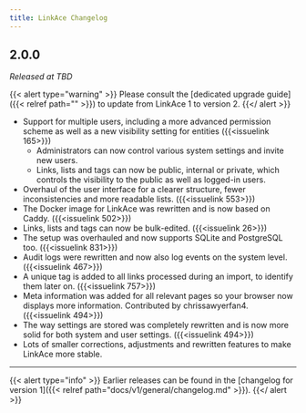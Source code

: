```yaml
---
title: LinkAce Changelog
---
```


## 2.0.0

_Released at TBD_

{{< alert type="warning" >}}
Please consult the [dedicated upgrade guide]({{< relref path="" >}}) to update from LinkAce 1 to version 2.
{{</ alert >}}

- Support for multiple users, including a more advanced permission scheme as well as a new visibility setting for entities ({{<issuelink 165>}})
  - Administrators can now control various system settings and invite new users.
  - Links, lists and tags can now be public, internal or private, which controls the visibility to the public as well as logged-in users.
- Overhaul of the user interface for a clearer structure, fewer inconsistencies and more readable lists. ({{<issuelink 553>}})
- The Docker image for LinkAce was rewritten and is now based on Caddy. ({{<issuelink 502>}})
- Links, lists and tags can now be bulk-edited. ({{<issuelink 26>}})
- The setup was overhauled and now supports SQLite and PostgreSQL too. ({{<issuelink 831>}})
- Audit logs were rewritten and now also log events on the system level. ({{<issuelink 467>}})
- A unique tag is added to all links processed during an import, to identify them later on. ({{<issuelink 757>}})
- Meta information was added for all relevant pages so your browser now displays more information. Contributed by chrissawyerfan4. ({{<issuelink 494>}})
- The way settings are stored was completely rewritten and is now more solid for both system and user settings. ({{<issuelink 494>}})
- Lots of smaller corrections, adjustments and rewritten features to make LinkAce more stable.

---

{{< alert type="info" >}}
Earlier releases can be found in the [changelog for version 1]({{< relref path="docs/v1/general/changelog.md" >}}).
{{</ alert >}}
